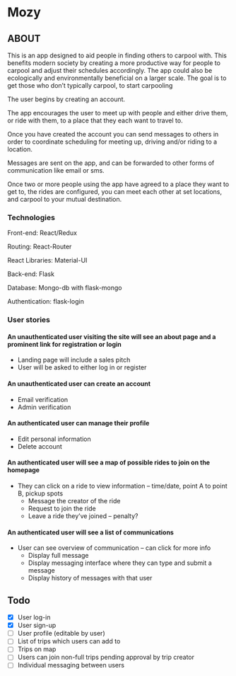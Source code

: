# Mozy

## ABOUT

This is an app designed to aid people in finding others to carpool with. This benefits modern society by creating a more productive way for people to carpool and adjust their schedules accordingly. The app could also be ecologically and environmentally beneficial on a larger scale. The goal is to get those who don’t typically carpool, to start carpooling

The user begins by creating an account. 

The app encourages the user to meet up with people and either drive them, or ride with them, to a place that they each want to travel to. 

Once you have created the account you can send messages to others in order to coordinate scheduling for meeting up, driving and/or riding to a location. 

Messages are sent on the app, and can be forwarded to other forms of communication like email or sms. 

Once two or more people using the app have agreed to a place they want to get to, the rides are configured, you can meet each other at set locations, and carpool to your mutual destination.

### Technologies
Front-end: React/Redux

Routing: React-Router

React Libraries: Material-UI

Back-end: Flask

Database: Mongo-db with flask-mongo

Authentication: flask-login

### User stories

#### An unauthenticated user visiting the site will see an about page and a prominent link for registration or login
  - Landing page will include a sales pitch
  - User will be asked to either log in or register

#### An unauthenticated user can create an account
  - Email verification
  - Admin verification

#### An authenticated user can manage their profile
  - Edit personal information
  - Delete account

#### An authenticated user will see a map of possible rides to join on the homepage
  - They can click on a ride to view information – time/date, point A to
    point B, pickup spots
      - Message the creator of the ride
      - Request to join the ride
      - Leave a ride they’ve joined – penalty?

#### An authenticated user will see a list of communications
  - User can see overview of communication – can click for more info
      - Display full message
      - Display messaging interface where they can type and submit a message
      - Display history of messages with that user

## Todo
 - [x] User log-in
 - [x] User sign-up
 - [ ] User profile (editable by user)
 - [ ] List of trips which users can add to
 - [ ] Trips on map
 - [ ] Users can join non-full trips pending approval by trip creator
 - [ ] Individual messaging between users
